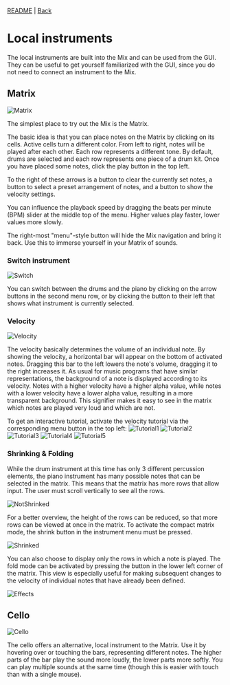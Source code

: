[README](../../README.md) | [Back](gui.md)

# Local instruments
The local instruments are built into the Mix and can be used from the GUI. They can be useful to get yourself familiarized with the GUI, since you do not need to connect an instrument to the Mix.

## Matrix
![Matrix](images/matrix.png)

The simplest place to try out the Mix is the Matrix.

The basic idea is that you can place notes on the Matrix by clicking on its cells. Active cells turn a different color. From left to right, notes will be played after each other. Each row represents a different tone. By default, drums are selected and each row represents one piece of a drum kit. Once you have placed some notes, click the play button in the top left.

To the right of these arrows is a button to clear the currently set notes, a button to select a preset arrangement of notes, and a button to show the velocity settings.

You can influence the playback speed by dragging the beats per minute (BPM) slider at the middle top of the menu. Higher values play faster, lower values more slowly.

The right-most "menu"-style button will hide the Mix navigation and bring it back. Use this to immerse yourself in your Matrix of sounds.

### Switch instrument
![Switch](images/switch.jpeg)

You can switch between the drums and the piano by clicking on the arrow buttons in the second menu row, or by clicking the button to their left that shows what instrument is currently selected.

### Velocity
![Velocity](images/velocity.jpeg)

The velocity basically determines the volume of an individual note. 
By showing the velocity, a horizontal bar will appear on the bottom of activated notes. Dragging this bar to the left lowers the note's volume, dragging it to the right increases it.
As usual for music programs that have similar representations, the background of a note is displayed according to its velocity. Notes with a higher velocity have a higher alpha value, while notes with a lower velocity have a lower alpha value, resulting in a more transparent background.
This signifier makes it easy to see in the matrix which notes are played very loud and which are not.

To get an interactive tutorial, activate the velocity tutorial via the corresponding menu button in the top left:
![Tutorial1](images/tutorial1.png)
![Tutorial2](images/tutorial2.png)
![Tutorial3](images/tutorial3.png)
![Tutorial4](images/tutorial4.png)
![Tutorial5](images/tutorial5.jpeg)

### Shrinking & Folding
While the drum instrument at this time has only 3 different percussion elements, the piano instrument has many possible notes that can be selected in the matrix.
This means that the matrix has more rows that allow input. The user must scroll vertically to see all the rows. 

![NotShrinked](images/not-shrinked.jpeg)

For a better overview, the height of the rows can be reduced, so that more rows can be viewed at once in the matrix.
To activate the compact matrix mode, the shrink button in the instrument menu must be pressed.

![Shrinked](images/shrinked.jpeg)

You can also choose to display only the rows in which a note is played. The fold mode can be activated by pressing the button in the lower left corner of the matrix. This view is especially useful for making subsequent changes to the velocity of individual notes that have already been defined. 

![Effects](images/shrinked-and-folded.jpeg)

## Cello
![Cello](images/cello.jpeg)

The cello offers an alternative, local instrument to the Matrix. Use it by hovering over or touching the bars, representing different notes. The higher parts of the bar play the sound more loudly, the lower parts more softly. You can play multiple sounds at the same time (though this is easier with touch than with a single mouse).
